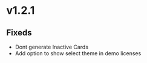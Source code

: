 # v1.2.1

## Fixeds

- Dont generate Inactive Cards
- Add option to show select theme in demo licenses

